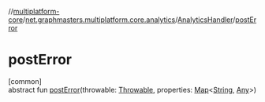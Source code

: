 //[multiplatform-core](../../../index.md)/[net.graphmasters.multiplatform.core.analytics](../index.md)/[AnalyticsHandler](index.md)/[postError](post-error.md)

# postError

[common]\
abstract fun [postError](post-error.md)(throwable: [Throwable](https://kotlinlang.org/api/latest/jvm/stdlib/kotlin/-throwable/index.html), properties: [Map](https://kotlinlang.org/api/latest/jvm/stdlib/kotlin.collections/-map/index.html)&lt;[String](https://kotlinlang.org/api/latest/jvm/stdlib/kotlin/-string/index.html), [Any](https://kotlinlang.org/api/latest/jvm/stdlib/kotlin/-any/index.html)&gt;)
